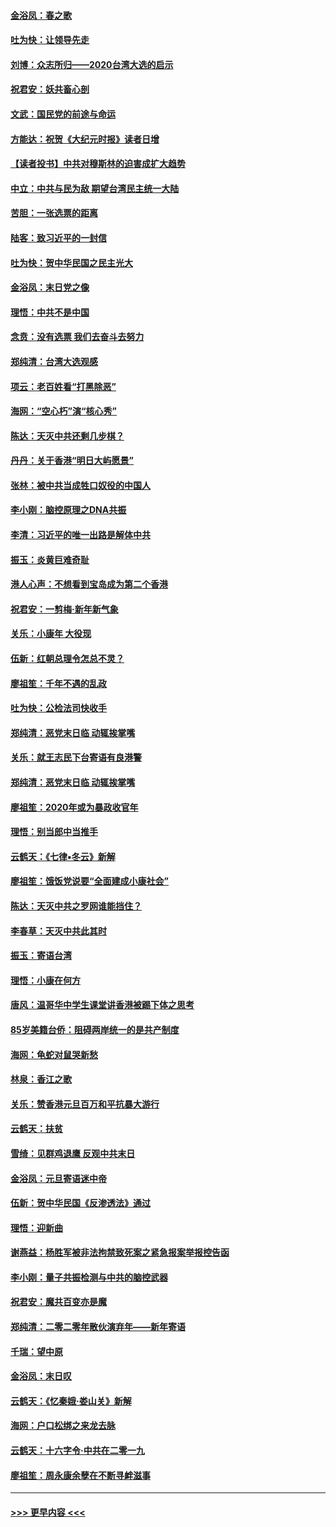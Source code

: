 #### [金浴凤：春之歌](../pages/nsc993/n11797687.md?t=01170555) 
#### [吐为快：让领导先走](../pages/nsc993/n11797512.md?t=01170555) 
#### [刘博：众志所归——2020台湾大选的启示](../pages/nsc993/n11796878.md?t=01170555) 
#### [祝君安：妖共畜心剖](../pages/nsc993/n11794273.md?t=01170555) 
#### [文武：国民党的前途与命运](../pages/nsc993/n11794198.md?t=01170555) 
#### [方能达：祝贺《大纪元时报》读者日增](../pages/nsc993/n11793807.md?t=01170555) 
#### [【读者投书】中共对穆斯林的迫害成扩大趋势](../pages/nsc993/n11791371.md?t=01170555) 
#### [中立：中共与民为敌 期望台湾民主统一大陆](../pages/nsc993/n11790392.md?t=01170555) 
#### [苦胆：一张选票的距离](../pages/nsc993/n11788914.md?t=01170555) 
#### [陆客：致习近平的一封信](../pages/nsc993/n11788867.md?t=01170555) 
#### [吐为快：贺中华民国之民主光大](../pages/nsc993/n11788618.md?t=01170555) 
#### [金浴凤：末日党之像](../pages/nsc993/n11787475.md?t=01170555) 
#### [理悟：中共不是中国](../pages/nsc993/n11787463.md?t=01170555) 
#### [念贲：没有选票  我们去奋斗去努力](../pages/nsc993/n11787398.md?t=01170555) 
#### [郑纯清：台湾大选观感](../pages/nsc993/n11786210.md?t=01170555) 
#### [项云：老百姓看“打黑除恶”](../pages/nsc993/n11785398.md?t=01170555) 
#### [海网：“空心朽”演“核心秀”](../pages/nsc993/n11783874.md?t=01170555) 
#### [陈达：天灭中共还剩几步棋？](../pages/nsc993/n11783719.md?t=01170555) 
#### [丹丹：关于香港“明日大屿愿景”](../pages/nsc993/n11783273.md?t=01170555) 
#### [张林：被中共当成牲口奴役的中国人](../pages/nsc993/n11782397.md?t=01170555) 
#### [李小刚：脑控原理之DNA共振](../pages/nsc993/n11780962.md?t=01170555) 
#### [李清：习近平的唯一出路是解体中共](../pages/nsc993/n11780866.md?t=01170555) 
#### [振玉：炎黄巨难奇耻](../pages/nsc993/n11779632.md?t=01170555) 
#### [港人心声：不想看到宝岛成为第二个香港](../pages/nsc993/n11778817.md?t=01170555) 
#### [祝君安：一剪梅‧新年新气象](../pages/nsc993/n11776340.md?t=01170555) 
#### [关乐：小康年 大役现](../pages/nsc993/n11774213.md?t=01170555) 
#### [伍新：红朝总理令怎总不灵？](../pages/nsc993/n11770813.md?t=01170555) 
#### [廖祖笙：千年不遇的乱政](../pages/nsc993/n11770373.md?t=01170555) 
#### [吐为快：公检法司快收手](../pages/nsc993/n11770359.md?t=01170555) 
#### [郑纯清：恶党末日临 动辄挨掌嘴](../pages/nsc993/n11769912.md?t=01170555) 
#### [关乐：就王志民下台寄语有良港警](../pages/nsc993/n11769903.md?t=01170555) 
#### [郑纯清：恶党末日临 动辄挨掌嘴](../pages/nsc993/n11769356.md?t=01170555) 
#### [廖祖笙：2020年或为暴政收官年](../pages/nsc993/n11768216.md?t=01170555) 
#### [理悟：别当郎中当推手](../pages/nsc993/n11768243.md?t=01170555) 
#### [云鹤天：《七律▪冬云》新解](../pages/nsc993/n11768204.md?t=01170555) 
#### [廖祖笙：饿饭党说要“全面建成小康社会”](../pages/nsc993/n11767482.md?t=01170555) 
#### [陈达：天灭中共之罗网谁能挡住？](../pages/nsc993/n11767465.md?t=01170555) 
#### [李春草：天灭中共此其时](../pages/nsc993/n11767452.md?t=01170555) 
#### [振玉：寄语台湾](../pages/nsc993/n11767432.md?t=01170555) 
#### [理悟：小康在何方](../pages/nsc993/n11767394.md?t=01170555) 
#### [唐风：温哥华中学生课堂讲香港被踢下体之思考](../pages/nsc993/n11766848.md?t=01170555) 
#### [85岁美籍台侨：阻碍两岸统一的是共产制度](../pages/nsc993/n11765043.md?t=01170555) 
#### [海网：龟蛇对鼠哭新愁](../pages/nsc993/n11764895.md?t=01170555) 
#### [林泉：香江之歌](../pages/nsc993/n11764415.md?t=01170555) 
#### [关乐：赞香港元旦百万和平抗暴大游行](../pages/nsc993/n11764382.md?t=01170555) 
#### [云鹤天：扶贫](../pages/nsc993/n11764245.md?t=01170555) 
#### [雪绮：见群鸡退鹰  反观中共末日](../pages/nsc993/n11762112.md?t=01170555) 
#### [金浴凤：元旦寄语迷中帝](../pages/nsc993/n11761788.md?t=01170555) 
#### [伍新：贺中华民国《反渗透法》通过](../pages/nsc993/n11761994.md?t=01170555) 
#### [理悟：迎新曲](../pages/nsc993/n11761152.md?t=01170555) 
#### [谢燕益：杨胜军被非法拘禁致死案之紧急报案举报控告函](../pages/nsc993/n11756134.md?t=01170555) 
#### [李小刚：量子共振检测与中共的脑控武器](../pages/nsc993/n11754518.md?t=01170555) 
#### [祝君安：魔共百变亦是魔](../pages/nsc993/n11754469.md?t=01170555) 
#### [郑纯清：二零二零年散伙演弃年——新年寄语](../pages/nsc993/n11754195.md?t=01170555) 
#### [千瑞：望中原](../pages/nsc993/n11754159.md?t=01170555) 
#### [金浴凤：末日叹](../pages/nsc993/n11752359.md?t=01170555) 
#### [云鹤天：《忆秦娥‧娄山关》新解](../pages/nsc993/n11752348.md?t=01170555) 
#### [海网：户口松绑之来龙去脉](../pages/nsc993/n11752328.md?t=01170555) 
#### [云鹤天：十六字令‧中共在二零一九](../pages/nsc993/n11752305.md?t=01170555) 
#### [廖祖笙：周永康余孽在不断寻衅滋事](../pages/nsc993/n11751013.md?t=01170555) 

----
#### [ >>> 更早内容 <<< ](../indexes/nsc993-earlier.md)
